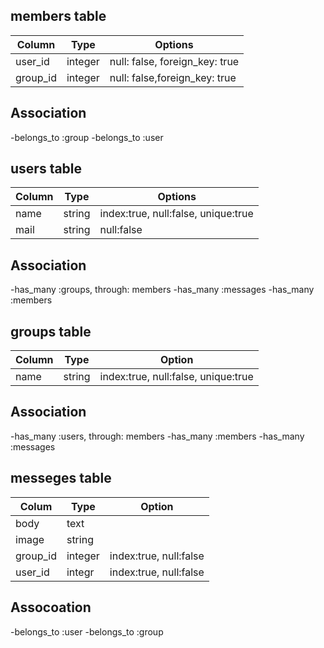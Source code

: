 ## members table

|Column|Type|Options|
|------|----|-------|
|user_id|integer|null: false, foreign_key: true|
|group_id|integer|null: false,foreign_key: true|

## Association
-belongs_to :group
-belongs_to :user

## users table

|Column|Type|Options|
|------|----|-------|
|name|string|index:true, null:false, unique:true|
|mail|string|null:false|

## Association
-has_many :groups, through: members
-has_many :messages
-has_many :members

## groups table

|Column|Type|Option|
|------|----|------|
|name|string|index:true, null:false, unique:true|

## Association
-has_many :users, through: members
-has_many :members
-has_many :messages

## messeges table

|Colum|Type|Option|
|-----|----|------|
|body|text|
|image|string|
|group_id|integer|index:true, null:false|
|user_id|integr|index:true, null:false|

## Assocoation
-belongs_to :user
-belongs_to :group


